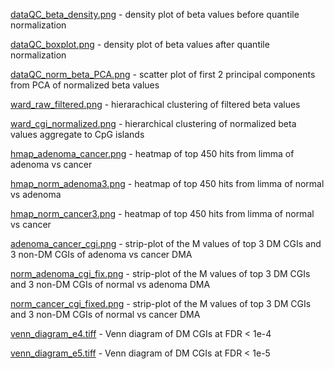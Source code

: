 [dataQC_beta_density.png](dataQC_beta_density.png) - density plot of beta values before quantile normalization

[dataQC_boxplot.png](dataQC_boxplot.png) - density plot of beta values after quantile normalization

[dataQC_norm_beta_PCA.png](dataQC_norm_beta_PCA.png) - scatter plot of first 2 principal components from PCA of normalized beta values

[ward_raw_filtered.png](ward_raw_filtered.png) - hierarachical clustering of filtered beta values

[ward_cgi_normalized.png](ward_cgi_normalized.png) - hierarchical clustering of normalized beta values aggregate to CpG islands 

[hmap_adenoma_cancer.png](hmap_adenoma_cancer.png) - heatmap of top 450 hits from limma of adenoma vs cancer

[hmap_norm_adenoma3.png](hmap_norm_adenoma3.png) - heatmap of top 450 hits from limma of normal vs adenoma

[hmap_norm_cancer3.png](hmap_norm_cancer3.png) - heatmap of top 450 hits from limma of normal vs cancer

[adenoma_cancer_cgi.png](adenoma_cancer_cgi.png) - strip-plot of the M values of top 3 DM CGIs and 3 non-DM CGIs of adenoma vs cancer DMA

[norm_adenoma_cgi_fix.png](norm_adenoma_cgi_fix.png) - strip-plot of the M values of top 3 DM CGIs and 3 non-DM CGIs of normal vs adenoma DMA

[norm_cancer_cgi_fixed.png](norm_cancer_cgi_fixed.png) - strip-plot of the M values of top 3 DM CGIs and 3 non-DM CGIs of normal vs cancer DMA

[venn_diagram_e4.tiff](venn_diagram_e4.tiff) - Venn diagram of DM CGIs at FDR < 1e-4

[venn_diagram_e5.tiff](venn_diagram_e5.tiff) - Venn diagram of DM CGIs at FDR < 1e-5
